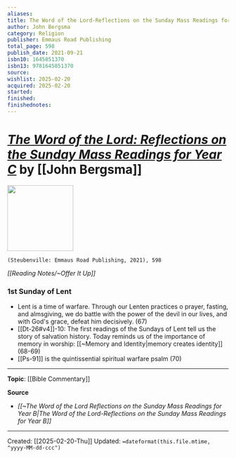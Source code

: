 ```yaml
---
aliases: 
title: The Word of the Lord-Reflections on the Sunday Mass Readings for Year C
author: John Bergsma
category: Religion
publisher: Emmaus Road Publishing
total_page: 598
publish_date: 2021-09-21
isbn10: 1645851370
isbn13: 9781645851370
source: 
wishlist: 2025-02-20
acquired: 2025-02-20
started: 
finished: 
finishednotes:
---
```

# *[The Word of the Lord: Reflections on the Sunday Mass Readings for Year C](https://stpaulcenter.com/product/the-word-of-the-lord-reflections-on-the-sunday-mass-readings-for-year-c/)* by [[John Bergsma]]

<img src="https://stpaulcenter.com/wp-content/uploads/2021/07/The-Word-Of-The-Lord-C-Cover-Web-scaled-405x607.jpg" width=150>

`(Steubenville: Emmaus Road Publishing, 2021), 598`

*[[Reading Notes/~Offer It Up]]*

### 1st Sunday of Lent 
- Lent is a time of warfare. Through our Lenten practices o prayer, fasting, and almsgiving, we do battle with the power of the devil in our lives, and with God's grace, defeat him decisively. (67)
- [[Dt-26#v4]]-10: The first readings of the Sundays of Lent tell us the story of salvation history. Today reminds us of the importance of memory in worship: [[~Memory and Identity|memory creates identity]] (68-69)
- [[Ps-91]] is the quintissential spiritual warfare psalm (70)

--- 
**Topic**: [[Bible Commentary]]

**Source**
- *[[~The Word of the Lord Reflections on the Sunday Mass Readings for Year B|The Word of the Lord-Reflections on the Sunday Mass Readings for Year B]]*
 
---
Created: [[2025-02-20-Thu]]
Updated: `=dateformat(this.file.mtime, "yyyy-MM-dd-ccc")`